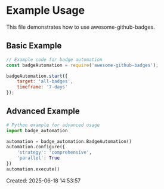 # Example Usage

This file demonstrates how to use awesome-github-badges.

## Basic Example

```javascript
// Example code for badge automation
const badgeAutomation = require('awesome-github-badges');

badgeAutomation.start({
    target: 'all-badges',
    timeframe: '7-days'
});
```

## Advanced Example

```python
# Python example for advanced usage
import badge_automation

automation = badge_automation.BadgeAutomation()
automation.configure({
    'strategy': 'comprehensive',
    'parallel': True
})
automation.execute()
```

Created: 2025-06-18 14:53:57
